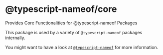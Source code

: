 # @typescript-nameof/core
Provides Core Functionalities for @typescript-nameof Packages

This package is used by a variety of `@typescript-nameof` packages internally.

You might want to have a look at [`@typescript-nameof`](https://github.com/typescript-nameof/nameof) for more information.
